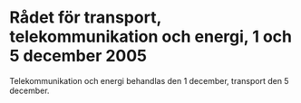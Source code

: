 # Rådet för transport, telekommunikation och energi, 1 och 5 december 2005

Telekommunikation och energi behandlas den 1 december, transport den 5 december.
